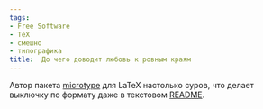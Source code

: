 ```yaml
---
tags:
- Free Software
- TeX
- смешно
- типографика
title:  До чего доводит любовь к ровным краям
---
```


Автор пакета [microtype][] для LaTeX настолько суров, что делает
выключку по формату даже в текстовом [README][].

  [microtype]: https://web.archive.org/web/20090119082519/http://www.ctan.org/tex-archive/macros/latex/contrib/microtype/
  [README]: https://web.archive.org/web/20090119082519/http://ctan.org/macros/latex/contrib/microtype/README